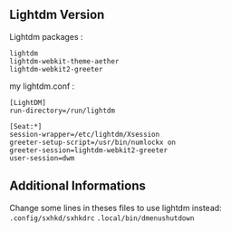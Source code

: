 ## Lightdm Version

Lightdm packages :
```
lightdm
lightdm-webkit-theme-aether
lightdm-webkit2-greeter
```

my lightdm.conf :
```
[LightDM]
run-directory=/run/lightdm

[Seat:*]
session-wrapper=/etc/lightdm/Xsession
greeter-setup-script=/usr/bin/numlockx on
greeter-session=lightdm-webkit2-greeter
user-session=dwm
```

## Additional Informations
Change some lines in theses files to use lightdm instead:
```.config/sxhkd/sxhkdrc```
```.local/bin/dmenushutdown```

